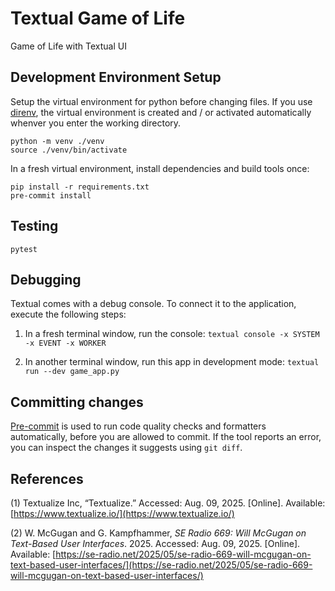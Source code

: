 # Textual Game of Life

Game of Life with Textual UI

## Development Environment Setup

Setup the virtual environment for python before changing files. If you use [direnv](https://github.com/direnv/direnv/wiki/Python), the virtual environment is created and / or activated automatically whenver you enter the working directory.

```shell
python -m venv ./venv
source ./venv/bin/activate
```

In a fresh virtual environment, install dependencies and build tools once:

```
pip install -r requirements.txt
pre-commit install
```

## Testing

```shell
pytest
```

## Debugging

Textual comes with a debug console. To connect it to the application, execute the following steps:

1. In a fresh terminal window, run the console: `textual console -x SYSTEM -x EVENT -x WORKER`

2. In another terminal window, run this app in development mode: `textual run --dev game_app.py`

## Committing changes

[Pre-commit](https://pre-commit.com/) is used to run code quality checks and formatters automatically, before you are allowed to commit. If the tool reports an error, you can inspect the changes it suggests using `git diff`.

## References

(1) Textualize Inc, “Textualize.” Accessed: Aug. 09, 2025. [Online]. Available: [https://www.textualize.io/](https://www.textualize.io/)

(2) W. McGugan and G. Kampfhammer, _SE Radio 669: Will McGugan on Text-Based User Interfaces_. 2025. Accessed: Aug. 09, 2025. [Online]. Available: [https://se-radio.net/2025/05/se-radio-669-will-mcgugan-on-text-based-user-interfaces/](https://se-radio.net/2025/05/se-radio-669-will-mcgugan-on-text-based-user-interfaces/)
